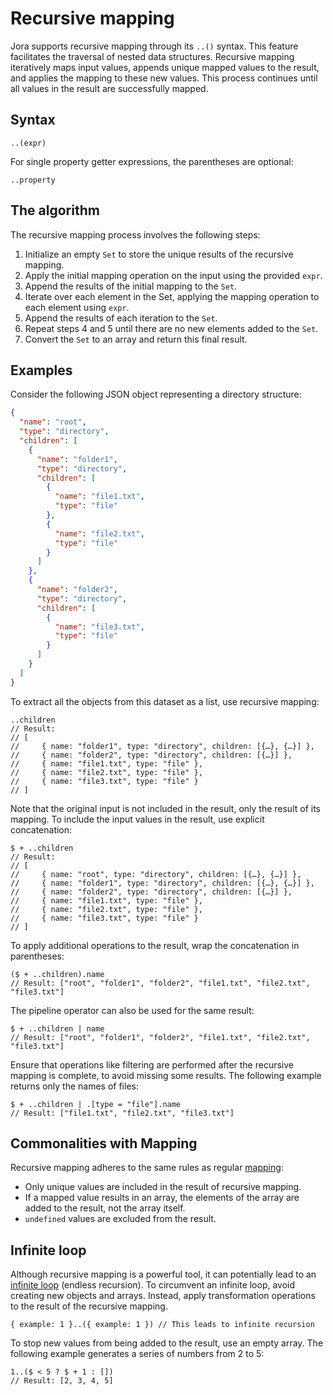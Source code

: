 # Recursive mapping

Jora supports recursive mapping through its `..()` syntax. This feature facilitates the traversal of nested data structures. Recursive mapping iteratively maps input values, appends unique mapped values to the result, and applies the mapping to these new values. This process continues until all values in the result are successfully mapped.

## Syntax

```jora
..(expr)
```

For single property getter expressions, the parentheses are optional:

```jora
..property
```

## The algorithm

The recursive mapping process involves the following steps:

1. Initialize an empty `Set` to store the unique results of the recursive mapping.
2. Apply the initial mapping operation on the input using the provided `expr`.
3. Append the results of the initial mapping to the `Set`.
4. Iterate over each element in the Set, applying the mapping operation to each element using `expr`.
5. Append the results of each iteration to the `Set`.
6. Repeat steps 4 and 5 until there are no new elements added to the `Set`.
7. Convert the `Set` to an array and return this final result.

## Examples

Consider the following JSON object representing a directory structure:

```json
{
  "name": "root",
  "type": "directory",
  "children": [
    {
      "name": "folder1",
      "type": "directory",
      "children": [
        {
          "name": "file1.txt",
          "type": "file"
        },
        {
          "name": "file2.txt",
          "type": "file"
        }
      ]
    },
    {
      "name": "folder2",
      "type": "directory",
      "children": [
        {
          "name": "file3.txt",
          "type": "file"
        }
      ]
    }
  ]
}
```

To extract all the objects from this dataset as a list, use recursive mapping:

```jora
..children
// Result:
// [
//     { name: "folder1", type: "directory", children: [{…}, {…}] },
//     { name: "folder2", type: "directory", children: [{…}] },
//     { name: "file1.txt", type: "file" },
//     { name: "file2.txt", type: "file" },
//     { name: "file3.txt", type: "file" }
// ]
```

Note that the original input is not included in the result, only the result of its mapping. To include the input values in the result, use explicit concatenation:

```jora
$ + ..children
// Result:
// [
//     { name: "root", type: "directory", children: [{…}, {…}] },
//     { name: "folder1", type: "directory", children: [{…}, {…}] },
//     { name: "folder2", type: "directory", children: [{…}] },
//     { name: "file1.txt", type: "file" },
//     { name: "file2.txt", type: "file" },
//     { name: "file3.txt", type: "file" }
// ]
```

To apply additional operations to the result, wrap the concatenation in parentheses:

```jora
($ + ..children).name
// Result: ["root", "folder1", "folder2", "file1.txt", "file2.txt", "file3.txt"]
```

The pipeline operator can also be used for the same result:

```jora
$ + ..children | name
// Result: ["root", "folder1", "folder2", "file1.txt", "file2.txt", "file3.txt"]
```

Ensure that operations like filtering are performed after the recursive mapping is complete, to avoid missing some results. The following example returns only the names of files:

```
$ + ..children | .[type = "file"].name
// Result: ["file1.txt", "file2.txt", "file3.txt"]
```

## Commonalities with Mapping

Recursive mapping adheres to the same rules as regular [mapping](./map.md):

- Only unique values are included in the result of recursive mapping.
- If a mapped value results in an array, the elements of the array are added to the result, not the array itself.
- `undefined` values are excluded from the result.

## Infinite loop

Although recursive mapping is a powerful tool, it can potentially lead to an [infinite loop](https://en.wikipedia.org/wiki/Infinite_loop) (endless recursion). To circumvent an infinite loop, avoid creating new objects and arrays. Instead, apply transformation operations to the result of the recursive mapping.

```jora
{ example: 1 }..({ example: 1 }) // This leads to infinite recursion
```

To stop new values from being added to the result, use an empty array. The following example generates a series of numbers from 2 to 5:

```jora
1..($ < 5 ? $ + 1 : [])
// Result: [2, 3, 4, 5]
```
